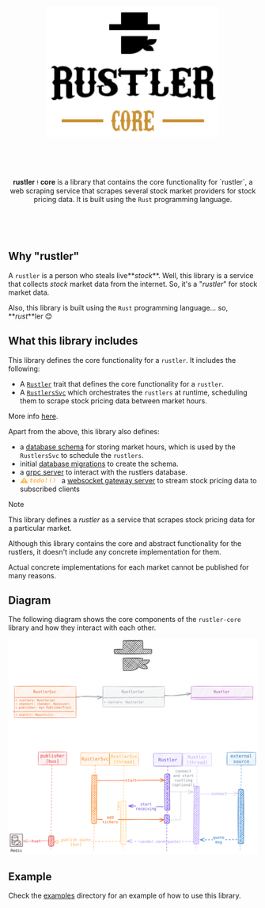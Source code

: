 <p align="center"><img src=".github/img/rustler-core-logo.svg" height="264"></p>

<br>
<br>
<br>

<p align="center">
𝐫𝐮𝐬𝐭𝐥𝐞𝐫 ⫮ 𝐜𝐨𝐫𝐞 is a library that contains the core functionality for `rustler`, a web scraping service that scrapes several stock market providers for stock pricing data. It is built using the <code>Rust</code> programming language.
</p>

<br>
<br>
<br>

## Why "rustler"

A `rustler` is a person who steals live**_stock_**. Well, this library is a service that collects _stock_ market data from the internet. So, it's a "_rustler_" for stock market data.

Also, this library is built using the `Rust` programming language... so, **_rust_**ler 😊

## What this library includes

This library defines the core functionality for a `rustler`. It includes the following:

-   A [`Rustler`](./lib/rustlers/rustler.rs) trait that defines the core functionality for a `rustler`.
-   A [`RustlersSvc`](./lib/rustlers/svc.rs) which orchestrates the `rustlers` at runtime, scheduling them to scrape stock pricing data between market hours.

More info [here](./lib/rustlers/README.md).

Apart from the above, this library also defines:

-   a [database schema](./lib/entities/orm/) for storing market hours, which is used by the `RustlersSvc` to schedule the `rustlers`.
-   initial [database migrations](./lib/entities/migration) to create the schema.
-   a [grpc server](./lib/grpc/) to interact with the rustlers database.
-   <img alt="unimplemented" src="./.github/img/todo.svg" height="12"> a [websocket gateway server](./lib/socket/) to stream stock pricing data to subscribed clients

> [!NOTE]
>
> This library defines a _rustler_ as a service that scrapes stock pricing data for a
> particular market.
>
> Although this library contains the core and abstract functionality for the rustlers, it doesn't include any concrete implementation for them.
>
> Actual concrete implementations for each market cannot be published for many reasons.

## Diagram

The following diagram shows the core components of the `rustler-core` library and how they interact
with each other.

<p align="center"><img src=".github/img/diagram.svg"></p>

## Example

Check the [examples](./examples) directory for an example of how to use this library.
